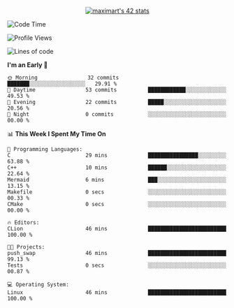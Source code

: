 <p align="center">
<a href="https://github.com/oakoudad/badge42"><img src="https://badge.mediaplus.ma/greenbinary/maximart?1337Badge=off&UM6P=off" alt="maximart's 42 stats" /></a>
</p>

<!--START_SECTION:waka-->
![Code Time](http://img.shields.io/badge/Code%20Time-46%20mins-blue)

![Profile Views](http://img.shields.io/badge/Profile%20Views-52-blue)

![Lines of code](https://img.shields.io/badge/From%20Hello%20World%20I%27ve%20Written-33.7%20thousand%20lines%20of%20code-blue)

**I'm an Early 🐤** 

```text
🌞 Morning                32 commits          ███████░░░░░░░░░░░░░░░░░░   29.91 % 
🌆 Daytime                53 commits          ████████████░░░░░░░░░░░░░   49.53 % 
🌃 Evening                22 commits          █████░░░░░░░░░░░░░░░░░░░░   20.56 % 
🌙 Night                  0 commits           ░░░░░░░░░░░░░░░░░░░░░░░░░   00.00 % 
```


📊 **This Week I Spent My Time On** 

```text
💬 Programming Languages: 
C                        29 mins             ████████████████░░░░░░░░░   63.88 % 
C++                      10 mins             ██████░░░░░░░░░░░░░░░░░░░   22.64 % 
Mermaid                  6 mins              ███░░░░░░░░░░░░░░░░░░░░░░   13.15 % 
Makefile                 0 secs              ░░░░░░░░░░░░░░░░░░░░░░░░░   00.33 % 
CMake                    0 secs              ░░░░░░░░░░░░░░░░░░░░░░░░░   00.00 % 

🔥 Editors: 
CLion                    46 mins             █████████████████████████   100.00 % 

🐱‍💻 Projects: 
push_swap                46 mins             █████████████████████████   99.13 % 
Tests                    0 secs              ░░░░░░░░░░░░░░░░░░░░░░░░░   00.87 % 

💻 Operating System: 
Linux                    46 mins             █████████████████████████   100.00 % 
```


<!--END_SECTION:waka-->
